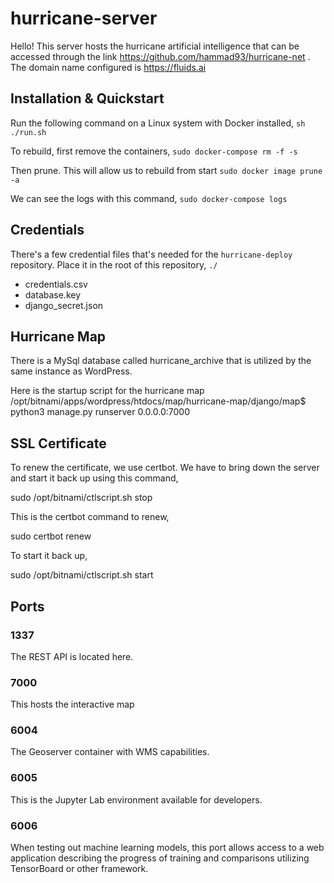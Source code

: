 # hurricane-server
Hello! This server hosts the hurricane artificial intelligence that can be accessed through the
link https://github.com/hammad93/hurricane-net . The domain name configured is https://fluids.ai

## Installation & Quickstart

Run the following command on a Linux system with Docker installed,
`sh ./run.sh`

To rebuild, first remove the containers,
`sudo docker-compose rm -f -s`

Then prune. This will allow us to rebuild from start
`sudo docker image prune -a`

We can see the logs with this command,
`sudo docker-compose logs`

## Credentials

There's a few credential files that's needed for the `hurricane-deploy` repository. Place it in the root of this repository, `./`

 - credentials.csv
 - database.key
 - django_secret.json

Hurricane Map
-------------
There is a MySql database called hurricane_archive that is utilized by the same instance 
as WordPress.

Here is the startup script for the hurricane map
/opt/bitnami/apps/wordpress/htdocs/map/hurricane-map/django/map$ python3 manage.py runserver 0.0.0.0:7000

SSL Certificate
---------------
To renew the certificate, we use certbot. We have to bring down the server and start
it back up using this command,

sudo /opt/bitnami/ctlscript.sh stop

This is the certbot command to renew,

sudo certbot renew

To start it back up,

sudo /opt/bitnami/ctlscript.sh start
## Ports

### 1337
The REST API is located here.

### 7000
This hosts the interactive map

### 6004
The Geoserver container with WMS capabilities.

### 6005
This is the Jupyter Lab environment available for developers.

### 6006
When testing out machine learning models, this port allows access to a web application describing the progress of training and comparisons utilizing TensorBoard or other framework.
